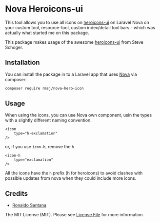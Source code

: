 # Nova Heroicons-ui


This tool allows you to use all icons on [heroicons-ui](https://github.com/sschoger/heroicons-ui) on Laravel Nova
on your custom tool, resource-tool, custom index/detail tool bars - which was actually what started me on this package.

This package makes usage of the awesome [heroicons-ui](https://github.com/sschoger/heroicons-ui) from Steve Schoger. 

## Installation

You can install the package in to a Laravel app that uses [Nova](https://nova.laravel.com) via composer:

```bash
composer require rmsj/nova-hero-icon
```
## Usage

When using the icons, you can use Nova own <icon> component, usin the types with a slightly different naming convention.

```vue
<icon
    type="h-exclamation"    
/>
```
or, if you use `icon-h`, remove the `h`

```vue
<icon-h
    type="exclamation"    
/>
```
All the icons have the `h` prefix (h for heroicons) to avoid clashes with possible updates from nova when they could include more icons.

## Credits

- [Ronaldo Santana](https://github.com/rmsj)

The MIT License (MIT). Please see [License File](LICENSE.md) for more information.
